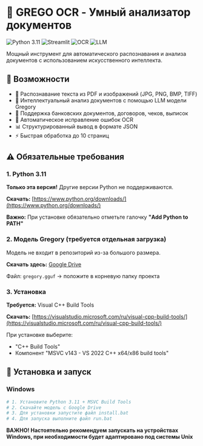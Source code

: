 # 📄 GREGO OCR - Умный анализатор документов

![Python 3.11](https://img.shields.io/badge/Python-3.11-blue)
![Streamlit](https://img.shields.io/badge/Streamlit-1.32.0-red)
![OCR](https://img.shields.io/badge/OCR-Surya-green)
![LLM](https://img.shields.io/badge/LLM-Llama.cpp-orange)

Мощный инструмент для автоматического распознавания и анализа документов с использованием искусственного интеллекта.

## 🎯 Возможности

- 📄 Распознавание текста из PDF и изображений (JPG, PNG, BMP, TIFF)
- 🤖 Интеллектуальный анализ документов с помощью LLM модели Gregory
- 🏦 Поддержка банковских документов, договоров, чеков, выписок
- 🔄 Автоматическое исправление ошибок OCR
- 📊 Структурированный вывод в формате JSON
- ⚡ Быстрая обработка до 10 страниц

## ⚠️ Обязательные требования

### 1. Python 3.11
**Только эта версия!** Другие версии Python не поддерживаются.

**Скачать:** [https://www.python.org/downloads/](https://www.python.org/downloads/)

**Важно:** При установке обязательно отметьте галочку **"Add Python to PATH"**

### 2. Модель Gregory (требуется отдельная загрузка)
Модель не входит в репозиторий из-за большого размера.

**Скачать здесь:** [Google Drive](https://drive.google.com/drive/folders/1RJNEqtzYuH4085EHIpkM29IvEobWmJ0Z?usp=sharing)

Файл: `gregory.gguf` → положите в корневую папку проекта

### 3. Установка
**Требуется:** Visual C++ Build Tools

**Скачать:** [https://visualstudio.microsoft.com/ru/visual-cpp-build-tools/](https://visualstudio.microsoft.com/ru/visual-cpp-build-tools/)

При установке выберите:
- "C++ Build Tools"
- Компонент "MSVC v143 - VS 2022 C++ x64/x86 build tools"

## 🚀 Установка и запуск

### Windows
```bash
# 1. Установите Python 3.11 + MSVC Build Tools
# 2. Скачайте модель с Google Drive
# 3. Для установки запустите файл install.bat
# 4. Для запуска выполните файл run.bat
```

**ВАЖНО! Настоятельно рекомендуем запускать на устройствах Windows, при необходимости будет адаптировано под системы Unix**
